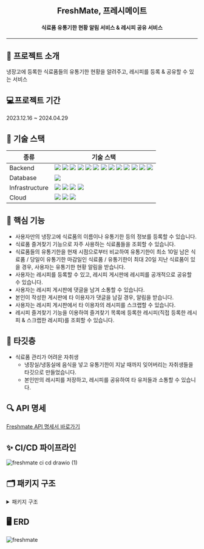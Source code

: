 <h2 align="center">FreshMate, 프레시메이트</h2>
<h4 align="center">식료품 유통기한 현황 알림 서비스 & 레시피 공유 서비스</h4>

--------------------------------------------------------------

## 💌 프로젝트 소개
냉장고에 등록한 식료품들의 유통기한 현황을 알려주고, 레시피를 등록 & 공유할 수 있는 서비스

## 💻프로젝트 기간
2023.12.16 ~ 2024.04.29

## 🧱 기술 스택


|종류|기술 스택|
|---|------|
|Backend|<img src="https://img.shields.io/badge/Java%2017-007396?style=for-the-badge&logo=openJDK&logoColor=white"/> <img src="https://img.shields.io/badge/Spring%206-6DB33F?style=for-the-badge&logo=Spring&logoColor=white" />  <img src="https://img.shields.io/badge/Springboot%203.2.0-6DB33F?style=for-the-badge&logo=Springboot&logoColor=white"/> <img src="https://img.shields.io/badge/Spring%20Security-6DB33F?style=for-the-badge&logo=spring-security&logoColor=white" />  <img src="https://img.shields.io/badge/Gradle-02303A?style=for-the-badge&logo=Gradle&logoColor=white"/> <img src="https://img.shields.io/badge/JPA-F37143?style=for-the-badge&logoColor=white"/> <img src="https://img.shields.io/badge/QueryDSL-0769AD?style=for-the-badge&logoColor=white"/>  <img src="https://img.shields.io/badge/Asciidoctor-E40046?style=for-the-badge&logo=asciidoctor&logoColor=white">  <img src="https://img.shields.io/badge/Server%20Sent%20Events-09B3AF?style=for-the-badge&logoColor=white"/>  <img src="https://img.shields.io/badge/JWT-ED8106?style=for-the-badge&logoColor=white"/> <img src="https://img.shields.io/badge/JUnit5-25A162?style=for-the-badge&logo=JUnit5&logoColor=white"/>  <img src="https://img.shields.io/badge/Mokito-0170CE?style=for-the-badge&logoColor=white"/> <img src="https://img.shields.io/badge/Spring%20REST%20Docs-8CA1AF?style=for-the-badge&logoColor=white"/> 
|Database|<img src="https://img.shields.io/badge/MySQL%208-4479A1?style=for-the-badge&logo=MySQL&logoColor=white"/>  |
|Infrastructure|<img src="https://img.shields.io/badge/NGINX-009639?style=for-the-badge&logo=nginx&logoColor=white"/>  <img src="https://img.shields.io/badge/Docker-2496ED?style=for-the-badge&logo=Docker&logoColor=white"/> <img src="https://img.shields.io/badge/Docker%20Hub-2496ED?style=for-the-badge&logo=Docker&logoColor=white"/>     <img src="https://img.shields.io/badge/GitHub%20Actions-2088FF?style=for-the-badge&logo=GitHub-Actions&logoColor=white"/>   |
|Cloud|<img src="https://img.shields.io/badge/AWS%20EC2-FF9900?style=for-the-badge&logo=Amazon-EC2&logoColor=white"/> <img src="https://img.shields.io/badge/AWS%20RDS-527FFF?style=for-the-badge&logo=Amazon-RDS&logoColor=white"/> <img src="https://img.shields.io/badge/AWS%20S3-569A31?style=for-the-badge&logo=Amazon-S3&logoColor=white"/>   |

## 🔮 핵심 기능
<!--- 식료품 즐겨찾기 기능으로 자주 사용하는 식료품을 조회할 수 있고, 즐겨 찾는 식료품을 통해 식료품을 냉장고에 간단하게 등록할 수 있습니다.-->
- 사용자만의 냉장고에 식료품의 이름이나 유통기한 등의 정보를 등록할 수 있습니다.
- 식료품 즐겨찾기 기능으로 자주 사용하는 식료품들을 조회할 수 있습니다.
- 식료품들의 유통기한을 현재 시점으로부터 비교하여 유통기한이 최소 10일 남은 식료품 / 당일이 유통기한 마감일인 식료품 / 유통기한이 최대 20일 지난 식료품이 있을 경우, 사용자는 유통기한 현황 알림을 받습니다.
- 사용자는 레시피를 등록할 수 있고, 레시피 게시판에 레시피를 공개적으로 공유할 수 있습니다.
- 사용자는 레시피 게시판에 댓글을 남겨 소통할 수 있습니다.
- 본인이 작성한 게시판에 타 이용자가 댓글을 남길 경우, 알림을 받습니다.
- 사용자는 레시피 게시판에서 타 이용자의 레시피를 스크랩할 수 있습니다.
- 레시피 즐겨찾기 기능을 이용하여 즐겨찾기 목록에 등록한 레시피(직접 등록한 레시피 & 스크랩한 레시피)를 조회할 수 있습니다.

## 📌 타깃층
- 식료품 관리가 어려운 자취생
  - 냉장실/냉동실에 음식을 넣고 유통기한이 지날 때까지 잊어버리는 자취생들을 타깃으로 만들었습니다.
  - 본인만의 레시피를 저장하고, 레시피를 공유하여 타 유저들과 소통할 수 있습니다.

<!--## 📄 프로젝트 문서-->

## 🔍 API 명세
[Freshmate API 명세서 바로가기](http://13.124.73.236/docs)


## ✨ CI/CD 파이프라인
![freshmate ci cd drawio (1)](https://github.com/hyee0715/freshmate/assets/59169881/3c35f928-6678-4977-8817-b86456557349)


<!--## 📈 플로우 차트-->


## 🗂️ 패키지 구조
<details>
  <summary>패키지 구조</summary>
  
```

📦 
├─ .github
│  └─ workflows
│     └─ cicd-script.yml
├─ .gitignore
├─ Dockerfile-blue
├─ Dockerfile-green
├─ README.md
├─ build.gradle
├─ gradle
│  └─ wrapper
│     ├─ gradle-wrapper.jar
│     └─ gradle-wrapper.properties
├─ gradlew
├─ gradlew.bat
├─ settings.gradle
└─ src
   ├─ docs
   │  └─ asciidoc
   │     ├─ Auth.adoc
   │     ├─ Comment.adoc
   │     ├─ Grocery.adoc
   │     ├─ GroceryBucket.adoc
   │     ├─ Member.adoc
   │     ├─ Post.adoc
   │     ├─ Recipe.adoc
   │     ├─ RecipeBucket.adoc
   │     ├─ Refrigerator.adoc
   │     └─ Storage.adoc
   ├─ main
   │  ├─ java
   │  │  └─ com
   │  │     └─ icebox
   │  │        └─ freshmate
   │  │           ├─ FreshmateApplication.java
   │  │           ├─ domain
   │  │           │  ├─ auth
   │  │           │  │  ├─ application
   │  │           │  │  │  ├─ AuthService.java
   │  │           │  │  │  ├─ JwtService.java
   │  │           │  │  │  ├─ PrincipalDetails.java
   │  │           │  │  │  ├─ PrincipalDetailsService.java
   │  │           │  │  │  ├─ dto
   │  │           │  │  │  │  ├─ request
   │  │           │  │  │  │  │  ├─ MemberLoginReq.java
   │  │           │  │  │  │  │  ├─ MemberSignUpAuthReq.java
   │  │           │  │  │  │  │  └─ MemberWithdrawReq.java
   │  │           │  │  │  │  └─ response
   │  │           │  │  │  │     └─ MemberAuthRes.java
   │  │           │  │  │  ├─ filter
   │  │           │  │  │  │  ├─ JsonUsernamePasswordAuthenticationFilter.java
   │  │           │  │  │  │  └─ JwtAuthenticationProcessingFilter.java
   │  │           │  │  │  └─ handler
   │  │           │  │  │     ├─ LoginFailureHandler.java
   │  │           │  │  │     └─ LoginSuccessJwtProvideHandler.java
   │  │           │  │  └─ presentation
   │  │           │  │     └─ AuthController.java
   │  │           │  ├─ comment
   │  │           │  │  ├─ application
   │  │           │  │  │  ├─ CommentService.java
   │  │           │  │  │  └─ dto
   │  │           │  │  │     ├─ request
   │  │           │  │  │     │  ├─ CommentCreateReq.java
   │  │           │  │  │     │  └─ CommentUpdateReq.java
   │  │           │  │  │     └─ response
   │  │           │  │  │        ├─ CommentRes.java
   │  │           │  │  │        └─ CommentsRes.java
   │  │           │  │  ├─ domain
   │  │           │  │  │  ├─ Comment.java
   │  │           │  │  │  ├─ CommentImage.java
   │  │           │  │  │  ├─ CommentImageRepository.java
   │  │           │  │  │  ├─ CommentRepository.java
   │  │           │  │  │  ├─ CommentRepositoryCustom.java
   │  │           │  │  │  └─ CommentRepositoryImpl.java
   │  │           │  │  └─ presentation
   │  │           │  │     └─ CommentController.java
   │  │           │  ├─ grocery
   │  │           │  │  ├─ application
   │  │           │  │  │  ├─ GrocerySchedulingService.java
   │  │           │  │  │  ├─ GroceryService.java
   │  │           │  │  │  └─ dto
   │  │           │  │  │     ├─ request
   │  │           │  │  │     │  └─ GroceryReq.java
   │  │           │  │  │     └─ response
   │  │           │  │  │        ├─ GroceriesRes.java
   │  │           │  │  │        └─ GroceryRes.java
   │  │           │  │  ├─ domain
   │  │           │  │  │  ├─ Grocery.java
   │  │           │  │  │  ├─ GroceryExpirationType.java
   │  │           │  │  │  ├─ GroceryImage.java
   │  │           │  │  │  ├─ GroceryImageRepository.java
   │  │           │  │  │  ├─ GroceryRepository.java
   │  │           │  │  │  ├─ GroceryRepositoryCustom.java
   │  │           │  │  │  ├─ GroceryRepositoryImpl.java
   │  │           │  │  │  └─ GroceryType.java
   │  │           │  │  └─ presentation
   │  │           │  │     └─ GroceryController.java
   │  │           │  ├─ grocerybucket
   │  │           │  │  ├─ application
   │  │           │  │  │  ├─ GroceryBucketService.java
   │  │           │  │  │  └─ dto
   │  │           │  │  │     ├─ request
   │  │           │  │  │     │  └─ GroceryBucketReq.java
   │  │           │  │  │     └─ response
   │  │           │  │  │        ├─ GroceryBucketRes.java
   │  │           │  │  │        └─ GroceryBucketsRes.java
   │  │           │  │  ├─ domain
   │  │           │  │  │  ├─ GroceryBucket.java
   │  │           │  │  │  ├─ GroceryBucketRepository.java
   │  │           │  │  │  ├─ GroceryBucketRepositoryCustom.java
   │  │           │  │  │  └─ GroceryBucketRepositoryImpl.java
   │  │           │  │  └─ presentation
   │  │           │  │     └─ GroceryBucketController.java
   │  │           │  ├─ image
   │  │           │  │  ├─ application
   │  │           │  │  │  ├─ ImageService.java
   │  │           │  │  │  └─ dto
   │  │           │  │  │     ├─ request
   │  │           │  │  │     │  ├─ ImageDeleteReq.java
   │  │           │  │  │     │  └─ ImageUploadReq.java
   │  │           │  │  │     └─ response
   │  │           │  │  │        ├─ ImageRes.java
   │  │           │  │  │        └─ ImagesRes.java
   │  │           │  │  ├─ domain
   │  │           │  │  │  └─ Image.java
   │  │           │  │  ├─ exception
   │  │           │  │  │  ├─ ImageIOException.java
   │  │           │  │  │  └─ InvalidFileTypeException.java
   │  │           │  │  └─ infrastructure
   │  │           │  │     ├─ LocalImageService.java
   │  │           │  │     └─ S3ImageService.java
   │  │           │  ├─ member
   │  │           │  │  ├─ application
   │  │           │  │  │  ├─ MemberService.java
   │  │           │  │  │  └─ dto
   │  │           │  │  │     ├─ request
   │  │           │  │  │     │  ├─ MemberUpdateInfoReq.java
   │  │           │  │  │     │  └─ MemberUpdatePasswordReq.java
   │  │           │  │  │     └─ response
   │  │           │  │  │        └─ MemberInfoRes.java
   │  │           │  │  ├─ domain
   │  │           │  │  │  ├─ Member.java
   │  │           │  │  │  ├─ MemberRepository.java
   │  │           │  │  │  └─ Role.java
   │  │           │  │  └─ presentation
   │  │           │  │     └─ MemberController.java
   │  │           │  ├─ notification
   │  │           │  │  ├─ application
   │  │           │  │  │  ├─ NotificationEventListener.java
   │  │           │  │  │  ├─ NotificationEventPublisher.java
   │  │           │  │  │  ├─ NotificationService.java
   │  │           │  │  │  └─ dto
   │  │           │  │  │     ├─ request
   │  │           │  │  │     │  └─ NotificationReq.java
   │  │           │  │  │     └─ response
   │  │           │  │  │        └─ NotificationRes.java
   │  │           │  │  ├─ domain
   │  │           │  │  │  ├─ EmitterRepository.java
   │  │           │  │  │  ├─ Notification.java
   │  │           │  │  │  ├─ NotificationContent.java
   │  │           │  │  │  ├─ NotificationRepository.java
   │  │           │  │  │  ├─ NotificationType.java
   │  │           │  │  │  └─ RelatedUrl.java
   │  │           │  │  ├─ infrastructure
   │  │           │  │  │  └─ EmitterRepositoryImpl.java
   │  │           │  │  └─ presentation
   │  │           │  │     └─ NotificationController.java
   │  │           │  ├─ post
   │  │           │  │  ├─ application
   │  │           │  │  │  ├─ PostService.java
   │  │           │  │  │  └─ dto
   │  │           │  │  │     ├─ request
   │  │           │  │  │     │  └─ PostReq.java
   │  │           │  │  │     └─ response
   │  │           │  │  │        ├─ PostRes.java
   │  │           │  │  │        └─ PostsRes.java
   │  │           │  │  ├─ domain
   │  │           │  │  │  ├─ Post.java
   │  │           │  │  │  ├─ PostImage.java
   │  │           │  │  │  ├─ PostImageRepository.java
   │  │           │  │  │  ├─ PostRepository.java
   │  │           │  │  │  ├─ PostRepositoryCustom.java
   │  │           │  │  │  └─ PostRepositoryImpl.java
   │  │           │  │  └─ presentation
   │  │           │  │     └─ PostController.java
   │  │           │  ├─ recipe
   │  │           │  │  ├─ application
   │  │           │  │  │  ├─ RecipeService.java
   │  │           │  │  │  └─ dto
   │  │           │  │  │     ├─ request
   │  │           │  │  │     │  ├─ RecipeCreateReq.java
   │  │           │  │  │     │  └─ RecipeUpdateReq.java
   │  │           │  │  │     └─ response
   │  │           │  │  │        ├─ RecipeRes.java
   │  │           │  │  │        └─ RecipesRes.java
   │  │           │  │  ├─ domain
   │  │           │  │  │  ├─ Recipe.java
   │  │           │  │  │  ├─ RecipeImage.java
   │  │           │  │  │  ├─ RecipeImageRepository.java
   │  │           │  │  │  ├─ RecipeRepository.java
   │  │           │  │  │  ├─ RecipeRepositoryCustom.java
   │  │           │  │  │  ├─ RecipeRepositoryImpl.java
   │  │           │  │  │  └─ RecipeType.java
   │  │           │  │  └─ presentation
   │  │           │  │     └─ RecipeController.java
   │  │           │  ├─ recipebucket
   │  │           │  │  ├─ application
   │  │           │  │  │  ├─ RecipeBucketService.java
   │  │           │  │  │  └─ dto
   │  │           │  │  │     ├─ request
   │  │           │  │  │     │  └─ RecipeBucketReq.java
   │  │           │  │  │     └─ response
   │  │           │  │  │        ├─ RecipeBucketRes.java
   │  │           │  │  │        └─ RecipeBucketsRes.java
   │  │           │  │  ├─ domain
   │  │           │  │  │  ├─ RecipeBucket.java
   │  │           │  │  │  ├─ RecipeBucketRepository.java
   │  │           │  │  │  ├─ RecipeBucketRepositoryCustom.java
   │  │           │  │  │  └─ RecipeBucketRepositoryImpl.java
   │  │           │  │  └─ presentation
   │  │           │  │     └─ RecipeBucketController.java
   │  │           │  ├─ recipegrocery
   │  │           │  │  ├─ application
   │  │           │  │  │  └─ dto
   │  │           │  │  │     ├─ request
   │  │           │  │  │     │  └─ RecipeGroceryReq.java
   │  │           │  │  │     └─ response
   │  │           │  │  │        └─ RecipeGroceryRes.java
   │  │           │  │  └─ domain
   │  │           │  │     ├─ RecipeGrocery.java
   │  │           │  │     └─ RecipeGroceryRepository.java
   │  │           │  ├─ refrigerator
   │  │           │  │  ├─ application
   │  │           │  │  │  ├─ RefrigeratorService.java
   │  │           │  │  │  └─ dto
   │  │           │  │  │     ├─ request
   │  │           │  │  │     │  └─ RefrigeratorReq.java
   │  │           │  │  │     └─ response
   │  │           │  │  │        ├─ RefrigeratorRes.java
   │  │           │  │  │        └─ RefrigeratorsRes.java
   │  │           │  │  ├─ domain
   │  │           │  │  │  ├─ Refrigerator.java
   │  │           │  │  │  ├─ RefrigeratorRepository.java
   │  │           │  │  │  ├─ RefrigeratorRepositoryCustom.java
   │  │           │  │  │  └─ RefrigeratorRepositoryImpl.java
   │  │           │  │  └─ presentation
   │  │           │  │     └─ RefrigeratorController.java
   │  │           │  └─ storage
   │  │           │     ├─ application
   │  │           │     │  ├─ StorageService.java
   │  │           │     │  └─ dto
   │  │           │     │     ├─ request
   │  │           │     │     │  ├─ StorageCreateReq.java
   │  │           │     │     │  └─ StorageUpdateReq.java
   │  │           │     │     └─ response
   │  │           │     │        ├─ StorageRes.java
   │  │           │     │        └─ StoragesRes.java
   │  │           │     ├─ domain
   │  │           │     │  ├─ Storage.java
   │  │           │     │  ├─ StorageRepository.java
   │  │           │     │  ├─ StorageRepositoryCustom.java
   │  │           │     │  ├─ StorageRepositoryImpl.java
   │  │           │     │  └─ StorageType.java
   │  │           │     └─ presentation
   │  │           │        └─ StorageController.java
   │  │           └─ global
   │  │              ├─ BaseEntity.java
   │  │              ├─ cicd
   │  │              │  └─ HealthCheckController.java
   │  │              ├─ config
   │  │              │  ├─ AsyncConfig.java
   │  │              │  ├─ JpaConfig.java
   │  │              │  ├─ S3Config.java
   │  │              │  ├─ SchedulerConfig.java
   │  │              │  └─ SecurityConfig.java
   │  │              ├─ docs
   │  │              │  └─ DocsViewController.java
   │  │              ├─ error
   │  │              │  ├─ ErrorCode.java
   │  │              │  ├─ ErrorResponse.java
   │  │              │  ├─ GlobalExceptionHandler.java
   │  │              │  └─ exception
   │  │              │     ├─ AuthenticationException.java
   │  │              │     ├─ BusinessException.java
   │  │              │     ├─ EntityNotFoundException.java
   │  │              │     └─ InvalidValueException.java
   │  │              └─ util
   │  │                 └─ SortTypeUtils.java
   │  └─ resources
   │     ├─ application.yml
   │     ├─ static
   │     │  └─ docs
   │     │     ├─ Auth.html
   │     │     ├─ Comment.html
   │     │     ├─ Grocery.html
   │     │     ├─ GroceryBucket.html
   │     │     ├─ Member.html
   │     │     ├─ Post.html
   │     │     ├─ Recipe.html
   │     │     ├─ RecipeBucket.html
   │     │     ├─ Refrigerator.html
   │     │     └─ Storage.html
   │     └─ templates
   │        └─ docs
   │           └─ docs-home.html
   └─ test
      └─ java
         └─ com
            └─ icebox
               └─ freshmate
                  ├─ domain
                  │  ├─ auth
                  │  │  ├─ application
                  │  │  │  ├─ AuthServiceTest.java
                  │  │  │  └─ PrincipalDetailsServiceTest.java
                  │  │  └─ presentation
                  │  │     └─ AuthControllerTest.java
                  │  ├─ comment
                  │  │  ├─ application
                  │  │  │  └─ CommentServiceTest.java
                  │  │  └─ presentation
                  │  │     └─ CommentControllerTest.java
                  │  ├─ grocery
                  │  │  ├─ application
                  │  │  │  └─ GroceryServiceTest.java
                  │  │  ├─ domain
                  │  │  │  └─ GroceryRepositoryTest.java
                  │  │  └─ presentation
                  │  │     └─ GroceryControllerTest.java
                  │  ├─ grocerybucket
                  │  │  ├─ application
                  │  │  │  └─ GroceryBucketServiceTest.java
                  │  │  └─ presentation
                  │  │     └─ GroceryBucketControllerTest.java
                  │  ├─ member
                  │  │  ├─ application
                  │  │  │  └─ MemberServiceTest.java
                  │  │  └─ presentation
                  │  │     └─ MemberControllerTest.java
                  │  ├─ post
                  │  │  ├─ application
                  │  │  │  └─ PostServiceTest.java
                  │  │  └─ presentation
                  │  │     └─ PostControllerTest.java
                  │  ├─ recipe
                  │  │  ├─ application
                  │  │  │  └─ RecipeServiceTest.java
                  │  │  └─ presentation
                  │  │     └─ RecipeControllerTest.java
                  │  ├─ recipebucket
                  │  │  ├─ application
                  │  │  │  └─ RecipeBucketServiceTest.java
                  │  │  └─ presentation
                  │  │     └─ RecipeBucketControllerTest.java
                  │  ├─ refrigerator
                  │  │  ├─ application
                  │  │  │  └─ RefrigeratorServiceTest.java
                  │  │  └─ presentation
                  │  │     └─ RefrigeratorControllerTest.java
                  │  └─ storage
                  │     ├─ application
                  │     │  └─ StorageServiceTest.java
                  │     └─ presentation
                  │        └─ StorageControllerTest.java
                  └─ global
                     └─ TestPrincipalDetailsService.java
                     
  
```

</details>

## 🖥 ERD
![freshmate](https://github.com/hyee0715/freshmate/assets/59169881/7b048e50-c922-4737-b27c-b9770dc21ed8)
